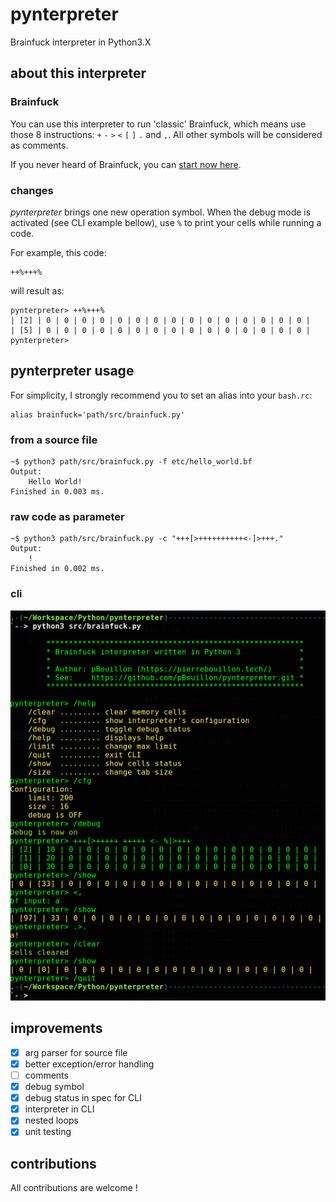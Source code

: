 # pynterpreter
Brainfuck interpreter in Python3.X

## about this interpreter
### Brainfuck 
You can use this interpreter to run 'classic' Brainfuck, which means 
use those 8 instructions: `+` `-` `>` `<` `[` `]` `.` and `,`. All other symbols will be 
considered as comments.

If you never heard of Brainfuck, you can 
[start now here](https://learnxinyminutes.com/docs/brainfuck/).

### changes
*pynterpreter* brings one new operation symbol. When the debug mode is 
activated (see CLI example bellow), use `%` to print your cells while 
running a code.

For example, this code:
```brainfuck
++%+++%
```
will result as:
```
pynterpreter> ++%+++%
| [2] | 0 | 0 | 0 | 0 | 0 | 0 | 0 | 0 | 0 | 0 | 0 | 0 | 0 | 0 | 0 |
| [5] | 0 | 0 | 0 | 0 | 0 | 0 | 0 | 0 | 0 | 0 | 0 | 0 | 0 | 0 | 0 |
pynterpreter> 
```

## pynterpreter usage
For simplicity, I strongly recommend you to set an alias into your `bash.rc`:
```shell
alias brainfuck='path/src/brainfuck.py'
```
### from a source file
```shell
~$ python3 path/src/brainfuck.py -f etc/hello_world.bf
Output:
    Hello World!
Finished in 0.003 ms.
```

### raw code as parameter
```shell
~$ python3 path/src/brainfuck.py -c "+++[>++++++++++<-]>+++."
Output:
    !
Finished in 0.002 ms.
```

### cli
![CLI example](https://github.com/pBouillon/pynterpreter/blob/readme_img/img/cli_example.png?raw=true "CLI example")

## improvements
- [x] arg parser for source file
- [x] better exception/error handling
- [ ] comments
- [x] debug symbol
- [x] debug status in spec for CLI
- [x] interpreter in CLI
- [x] nested loops
- [x] unit testing

## contributions
All contributions are welcome !
